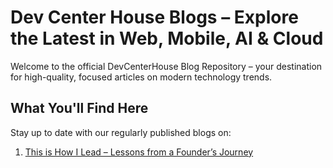 #  Dev Center House Blogs – Explore the Latest in Web, Mobile, AI & Cloud

Welcome to the official DevCenterHouse Blog Repository – your destination for high-quality, focused articles on modern technology trends.

## What You'll Find Here

Stay up to date with our regularly published blogs on:

1. [This is How I Lead – Lessons from a Founder’s Journey](https://github.com/DevCenterHouse/Blogs/blob/master/all-blogs/This%20is%20How%20I%20Lead%20%E2%80%93%20Lessons%20from%20a%20Founder%E2%80%99s%20Journey.md)
